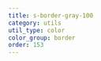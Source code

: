 ```yaml
---
title: s-border-gray-100
category: utils
util_type: color
color_group: border
order: 153
---
```

<div class="s-border-gray-100"></div>